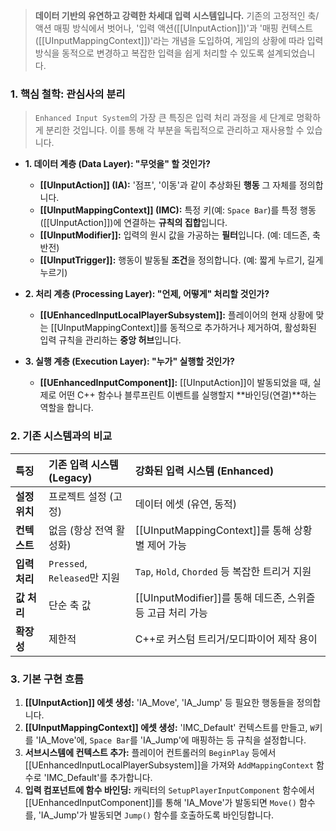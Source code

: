 > **데이터 기반의 유연하고 강력한 차세대 입력 시스템입니다.** 기존의 고정적인 축/액션 매핑 방식에서 벗어나, '입력 액션([[UInputAction]])'과 '매핑 컨텍스트([[UInputMappingContext]])'라는 개념을 도입하여, 게임의 상황에 따라 입력 방식을 동적으로 변경하고 복잡한 입력을 쉽게 처리할 수 있도록 설계되었습니다.

### **1. 핵심 철학: 관심사의 분리**
> `Enhanced Input System`의 가장 큰 특징은 입력 처리 과정을 세 단계로 명확하게 분리한 것입니다. 이를 통해 각 부분을 독립적으로 관리하고 재사용할 수 있습니다.

*   **1. 데이터 계층 (Data Layer): "무엇을" 할 것인가?**
    *   **[[UInputAction]] (IA):** '점프', '이동'과 같이 추상화된 **행동** 그 자체를 정의합니다.
    *   **[[UInputMappingContext]] (IMC):** 특정 키(예: `Space Bar`)를 특정 행동([[UInputAction]])에 연결하는 **규칙의 집합**입니다.
    *   **[[UInputModifier]]:** 입력의 원시 값을 가공하는 **필터**입니다. (예: 데드존, 축 반전)
    *   **[[UInputTrigger]]:** 행동이 발동될 **조건**을 정의합니다. (예: 짧게 누르기, 길게 누르기)

*   **2. 처리 계층 (Processing Layer): "언제, 어떻게" 처리할 것인가?**
    *   **[[UEnhancedInputLocalPlayerSubsystem]]:** 플레이어의 현재 상황에 맞는 [[UInputMappingContext]]를 동적으로 추가하거나 제거하여, 활성화된 입력 규칙을 관리하는 **중앙 허브**입니다.

*   **3. 실행 계층 (Execution Layer): "누가" 실행할 것인가?**
    *   **[[UEnhancedInputComponent]]:** [[UInputAction]]이 발동되었을 때, 실제로 어떤 C++ 함수나 블루프린트 이벤트를 실행할지 **바인딩(연결)**하는 역할을 합니다.

### **2. 기존 시스템과의 비교**
| 특징 | 기존 입력 시스템 (Legacy) | 강화된 입력 시스템 (Enhanced) |
| :--- | :--- | :--- |
| **설정 위치** | 프로젝트 설정 (고정) | 데이터 에셋 (유연, 동적) |
| **컨텍스트** | 없음 (항상 전역 활성화) | [[UInputMappingContext]]를 통해 상황별 제어 가능 |
| **입력 처리** | `Pressed`, `Released`만 지원 | `Tap`, `Hold`, `Chorded` 등 복잡한 트리거 지원 |
| **값 처리** | 단순 축 값 | [[UInputModifier]]를 통해 데드존, 스위즐 등 고급 처리 가능 |
| **확장성** | 제한적 | C++로 커스텀 트리거/모디파이어 제작 용이 |

### **3. 기본 구현 흐름**
1.  **[[UInputAction]] 에셋 생성:** 'IA_Move', 'IA_Jump' 등 필요한 행동들을 정의합니다.
2.  **[[UInputMappingContext]] 에셋 생성:** 'IMC_Default' 컨텍스트를 만들고, `W`키를 'IA_Move'에, `Space Bar`를 'IA_Jump'에 매핑하는 등 규칙을 설정합니다.
3.  **서브시스템에 컨텍스트 추가:** 플레이어 컨트롤러의 `BeginPlay` 등에서 [[UEnhancedInputLocalPlayerSubsystem]]을 가져와 `AddMappingContext` 함수로 'IMC_Default'를 추가합니다.
4.  **입력 컴포넌트에 함수 바인딩:** 캐릭터의 `SetupPlayerInputComponent` 함수에서 [[UEnhancedInputComponent]]를 통해 'IA_Move'가 발동되면 `Move()` 함수를, 'IA_Jump'가 발동되면 `Jump()` 함수를 호출하도록 바인딩합니다.
